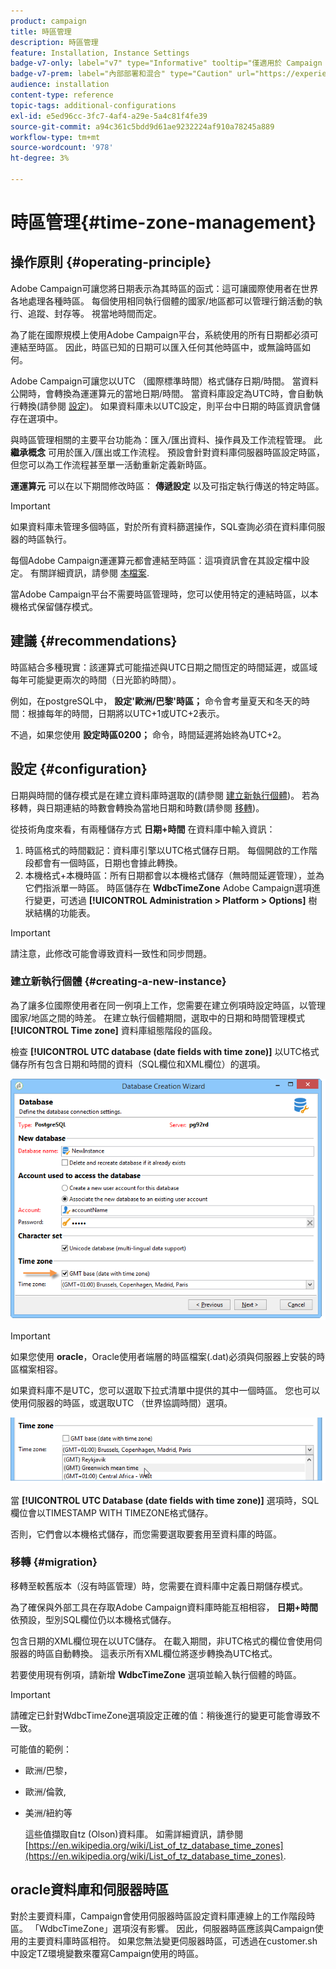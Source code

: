 ```yaml
---
product: campaign
title: 時區管理
description: 時區管理
feature: Installation, Instance Settings
badge-v7-only: label="v7" type="Informative" tooltip="僅適用於 Campaign Classic v7"
badge-v7-prem: label="內部部署和混合" type="Caution" url="https://experienceleague.adobe.com/docs/campaign-classic/using/installing-campaign-classic/architecture-and-hosting-models/hosting-models-lp/hosting-models.html?lang=zh-Hant" tooltip="僅適用於內部部署和混合部署"
audience: installation
content-type: reference
topic-tags: additional-configurations
exl-id: e5ed96cc-3fc7-4af4-a29e-5a4c81f4fe39
source-git-commit: a94c361c5bdd9d61ae9232224af910a78245a889
workflow-type: tm+mt
source-wordcount: '978'
ht-degree: 3%

---
```


# 時區管理{#time-zone-management}



## 操作原則 {#operating-principle}

Adobe Campaign可讓您將日期表示為其時區的函式：這可讓國際使用者在世界各地處理各種時區。 每個使用相同執行個體的國家/地區都可以管理行銷活動的執行、追蹤、封存等。 視當地時間而定。

為了能在國際規模上使用Adobe Campaign平台，系統使用的所有日期都必須可連結至時區。 因此，時區已知的日期可以匯入任何其他時區中，或無論時區如何。

Adobe Campaign可讓您以UTC （國際標準時間）格式儲存日期/時間。 當資料公開時，會轉換為運運算元的當地日期/時間。 當資料庫設定為UTC時，會自動執行轉換(請參閱 [設定](#configuration))。 如果資料庫未以UTC設定，則平台中日期的時區資訊會儲存在選項中。

與時區管理相關的主要平台功能為：匯入/匯出資料、操作員及工作流程管理。 此 **繼承概念** 可用於匯入/匯出或工作流程。 預設會針對資料庫伺服器時區設定時區，但您可以為工作流程甚至單一活動重新定義新時區。

**運運算元** 可以在以下期間修改時區： **傳遞設定** 以及可指定執行傳送的特定時區。

>[!IMPORTANT]
>
>如果資料庫未管理多個時區，對於所有資料篩選操作，SQL查詢必須在資料庫伺服器的時區執行。

每個Adobe Campaign運運算元都會連結至時區：這項資訊會在其設定檔中設定。 有關詳細資訊，請參閱 [本檔案](../../platform/using/access-management.md).

當Adobe Campaign平台不需要時區管理時，您可以使用特定的連結時區，以本機格式保留儲存模式。

## 建議 {#recommendations}

時區結合多種現實：該運算式可能描述與UTC日期之間恆定的時間延遲，或區域每年可能變更兩次的時間（日光節約時間）。

例如，在postgreSQL中， **設定&#39;歐洲/巴黎&#39;時區；** 命令會考量夏天和冬天的時間：根據每年的時間，日期將以UTC+1或UTC+2表示。

不過，如果您使用 **設定時區0200；** 命令，時間延遲將始終為UTC+2。

## 設定 {#configuration}

日期與時間的儲存模式是在建立資料庫時選取的(請參閱 [建立新執行個體](#creating-a-new-instance))。 若為移轉，與日期連結的時數會轉換為當地日期和時數(請參閱 [移轉](#migration))。

從技術角度來看，有兩種儲存方式 **日期+時間** 在資料庫中輸入資訊：

1. 時區格式的時間戳記：資料庫引擎以UTC格式儲存日期。 每個開啟的工作階段都會有一個時區，日期也會據此轉換。
1. 本機格式+本機時區：所有日期都會以本機格式儲存（無時間延遲管理），並為它們指派單一時區。 時區儲存在 **WdbcTimeZone** Adobe Campaign選項進行變更，可透過 **[!UICONTROL Administration > Platform > Options]** 樹狀結構的功能表。

>[!IMPORTANT]
>
>請注意，此修改可能會導致資料一致性和同步問題。

### 建立新執行個體 {#creating-a-new-instance}

為了讓多位國際使用者在同一例項上工作，您需要在建立例項時設定時區，以管理國家/地區之間的時差。 在建立執行個體期間，選取中的日期和時間管理模式 **[!UICONTROL Time zone]** 資料庫組態階段的區段。

檢查 **[!UICONTROL UTC database (date fields with time zone)]** 以UTC格式儲存所有包含日期和時間的資料（SQL欄位和XML欄位）的選項。

![](assets/install_wz_select_utc_option.png)

>[!IMPORTANT]
>
>如果您使用 **oracle**，Oracle使用者端層的時區檔案(.dat)必須與伺服器上安裝的時區檔案相容。

如果資料庫不是UTC，您可以選取下拉式清單中提供的其中一個時區。 您也可以使用伺服器的時區，或選取UTC （世界協調時間）選項。

![](assets/install_wz_unselect_utc_option.png)

當 **[!UICONTROL UTC Database (date fields with time zone)]** 選項時，SQL欄位會以TIMESTAMP WITH TIMEZONE格式儲存。

否則，它們會以本機格式儲存，而您需要選取要套用至資料庫的時區。

### 移轉 {#migration}

移轉至較舊版本（沒有時區管理）時，您需要在資料庫中定義日期儲存模式。

為了確保與外部工具在存取Adobe Campaign資料庫時能互相相容， **日期+時間** 依預設，型別SQL欄位仍以本機格式儲存。

包含日期的XML欄位現在以UTC儲存。 在載入期間，非UTC格式的欄位會使用伺服器的時區自動轉換。 這表示所有XML欄位將逐步轉換為UTC格式。

若要使用現有例項，請新增 **WdbcTimeZone** 選項並輸入執行個體的時區。

>[!IMPORTANT]
>
>請確定已針對WdbcTimeZone選項設定正確的值：稍後進行的變更可能會導致不一致。

可能值的範例：

* 歐洲/巴黎，
* 歐洲/倫敦,
* 美洲/紐約等

  這些值擷取自tz (Olson)資料庫。 如需詳細資訊，請參閱 [https://en.wikipedia.org/wiki/List_of_tz_database_time_zones](https://en.wikipedia.org/wiki/List_of_tz_database_time_zones).

## oracle資料庫和伺服器時區

對於主要資料庫，Campaign會使用伺服器時區設定資料庫連線上的工作階段時區。 「WdbcTimeZone」選項沒有影響。 因此，伺服器時區應該與Campaign使用的主要資料庫時區相符。 如果您無法變更伺服器時區，可透過在customer.sh中設定TZ環境變數來覆寫Campaign使用的時區。